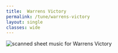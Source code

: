 ```yaml
---
title:  Warrens Victory
permalink: /tune/warrens-victory
layout: single
classes: wide
---
```


<img src="/tune/scan/warrens-victory.jpg" alt="scanned sheet music for Warrens Victory">

